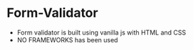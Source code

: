 # Form-Validator

* Form validator is built using vanilla js with HTML and CSS
* NO FRAMEWORKS has been used
